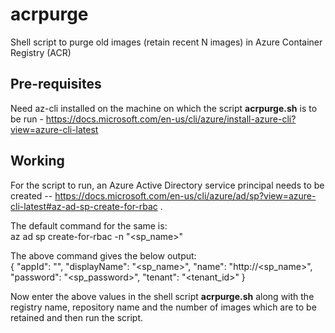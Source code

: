 # acrpurge
Shell script to purge old images (retain recent N images) in Azure Container Registry (ACR)

## Pre-requisites
Need az-cli installed on the machine on which the script **acrpurge.sh** is to be run - https://docs.microsoft.com/en-us/cli/azure/install-azure-cli?view=azure-cli-latest

## Working
For the script to run, an Azure Active Directory service principal needs to be created -- https://docs.microsoft.com/en-us/cli/azure/ad/sp?view=azure-cli-latest#az-ad-sp-create-for-rbac .

The default command for the same is: <br />
az ad sp create-for-rbac -n "<sp_name>" <br />

The above command gives the below output: <br />
{ "appId": "", "displayName": "<sp_name>", "name": "http://<sp_name>", "password": "<sp_password>", "tenant": "<tenant_id>" } <br />

Now enter the above values in the shell script **acrpurge.sh** along with the registry name, repository name and the number of images which are to be retained and then run the script.
